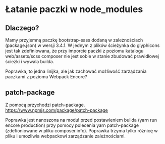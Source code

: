 # Łatanie paczki w node_modules

## Dlaczego?

Mamy przyjemną paczkę bootstrap-sass dodaną w zależnościach (package.json) w wersji 3.4.1.
W jednym z plików ścieżynka do glyphicons jest tak zdefiniowana, że przy imporcie paczki z poziomu katalogu web/assets/scss composer nie jest sobie w stanie zbudować prawidłowej ścieżki i wywala builda.

Poprawka, to jedna linijka, ale jak zachować możliwość zarządzania paczkami z poziomu Webpack Encore?

## patch-package

Z pomocą przychodzi patch-package.
https://www.npmjs.com/package/patch-package

Poprawka jest nanoszona na moduł przed postawieniem builda (yarn run encore production) przy pomocy polecenia yarn patch-package (zdefioniowane w pliku composer.info). Poprawka trzyma tylko różnicę w pliku i umożliwia webpackowi zarządzanie zależnościami.
